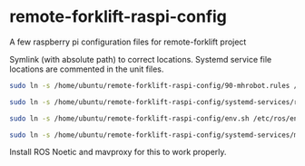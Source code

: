 # remote-forklift-raspi-config
A few raspberry pi configuration files for remote-forklift project


Symlink (with absolute path) to correct locations. Systemd service file locations are commented in the unit files.

```sh
sudo ln -s /home/ubuntu/remote-forklift-raspi-config/90-mhrobot.rules /etc/udev/rules.d/

sudo ln -s /home/ubuntu/remote-forklift-raspi-config/systemd-services/roscore.service /etc/systemd/system/

sudo ln -s /home/ubuntu/remote-forklift-raspi-config/env.sh /etc/ros/env.sh

sudo ln -s /home/ubuntu/remote-forklift-raspi-config/systemd-services/mavproxy.service /lib/systemd/system/mavproxy.service
```
Install ROS Noetic and mavproxy for this to work properly.
